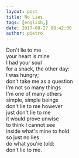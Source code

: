 ```yaml
---
layout: post
title: No Lies
tags: [english,]
date: 2017-08-27 08:42:00
author: pietro
---
```

Don't lie to me<br/>your heart is mine<br/>I had your soul<br/>for a snack, the other day:<br/>I was hungry;<br/>don't take me as a question<br/>I'm not so many things<br/>I'm one of many others<br/>simple, simple beings<br/>don't lie to me however<br/>just don't lie to me<br/>it would prove unwise<br/>to think I cannot see<br/>inside what's mine to hold<br/>so just no lies<br/>do what you're told:<br/>don't lie to me.
